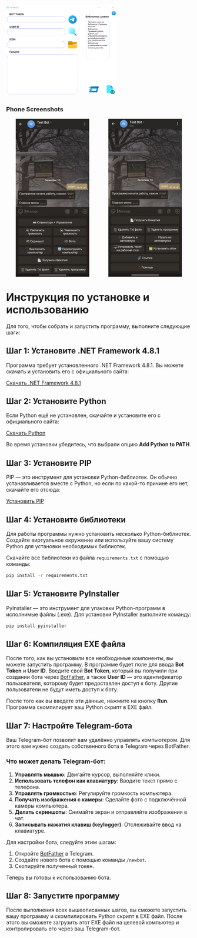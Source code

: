 <img src="https://github.com/gaxapar/Keylogger_via_Telegram/blob/main/images/Screenshot%20(46).png" width="300" />

### Phone Screenshots
<div style="display: flex; justify-content: space-around;">
  <img src="https://github.com/gaxapar/Keylogger_via_Telegram/blob/main/images/phone_scr1" width="200" />
  <img src="https://github.com/gaxapar/Keylogger_via_Telegram/blob/main/images/phone_scr2" width="200" />
</div>

# Инструкция по установке и использованию

Для того, чтобы собрать и запустить программу, выполните следующие шаги:

## Шаг 1: Установите .NET Framework 4.8.1

Программа требует установленного .NET Framework 4.8.1. Вы можете скачать и установить его с официального сайта:

[Скачать .NET Framework 4.8.1](https://dotnet.microsoft.com/download/dotnet-framework)

## Шаг 2: Установите Python

Если Python ещё не установлен, скачайте и установите его с официального сайта:

[Скачать Python](https://www.python.org/downloads/)

Во время установки убедитесь, что выбрали опцию **Add Python to PATH**.

## Шаг 3: Установите PIP

PIP — это инструмент для установки Python-библиотек. Он обычно устанавливается вместе с Python, но если по какой-то причине его нет, скачайте его отсюда:

[Установить PIP](https://pip.pypa.io/en/stable/installation/)

## Шаг 4: Установите библиотеки

Для работы программы нужно установить несколько Python-библиотек. Создайте виртуальное окружение или используйте вашу систему Python для установки необходимых библиотек.

Скачайте все библиотеки из файла `requirements.txt` с помощью команды:

```bash
pip install -r requirements.txt
```

## Шаг 5: Установите PyInstaller

PyInstaller — это инструмент для упаковки Python-программ в исполнимые файлы (.exe). Для установки PyInstaller выполните команду:

```bash
pip install pyinstaller
```

## Шаг 6: Компиляция EXE файла

После того, как вы установили все необходимые компоненты, вы можете запустить программу. В программе будет поле для ввода **Bot Token** и **User ID**. Введите свой **Bot Token**, который вы получили при создании бота через [BotFather](https://core.telegram.org/bots#botfather), а также **User ID** — это идентификатор пользователя, которому будет предоставлен доступ к боту. Другие пользователи не будут иметь доступ к боту.

После того как вы введете эти данные, нажмите на кнопку **Run**. Программа скомпилирует ваш Python скрипт в EXE файл.

## Шаг 7: Настройте Telegram-бота

Ваш Telegram-бот позволит вам удалённо управлять компьютером. Для этого вам нужно создать собственного бота в Telegram через BotFather.

### Что может делать Telegram-бот:
1. **Управлять мышью**: Двигайте курсор, выполняйте клики.
2. **Использовать телефон как клавиатуру**: Вводите текст прямо с телефона.
3. **Управлять громкостью**: Регулируйте громкость компьютера.
4. **Получать изображения с камеры**: Сделайте фото с подключённой камеры компьютера.
5. **Делать скриншоты**: Снимайте экран и отправляйте изображения в чат.
6. **Записывать нажатия клавиш (keylogger)**: Отслеживайте ввод на клавиатуре.

Для настройки бота, следуйте этим шагам:
1. Откройте [BotFather](https://core.telegram.org/bots#botfather) в Telegram.
2. Создайте нового бота с помощью команды `/newbot`.
3. Скопируйте полученный токен.

Теперь вы готовы к использованию бота.

## Шаг 8: Запустите программу

После выполнения всех вышеописанных шагов, вы сможете запустить вашу программу и скомпилировать Python скрипт в EXE файл. После этого вы сможете загрузить этот EXE файл на целевой компьютер и контролировать его через ваш Telegram-бот.

